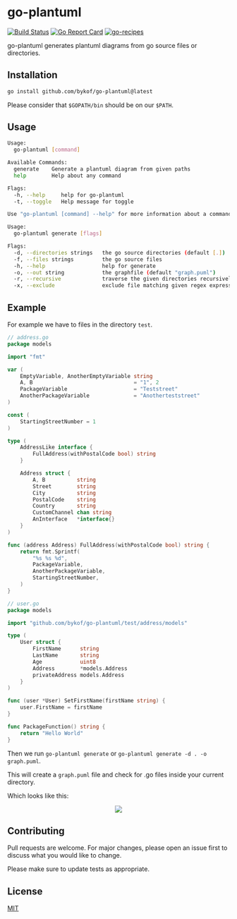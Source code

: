 # go-plantuml
[![Build Status](https://github.com/bykof/go-plantuml/actions/workflows/test.yml/badge.svg)](https://github.com/bykof/go-plantuml/actions/workflows/test.yml/badge.svg)
[![Go Report Card](https://goreportcard.com/badge/github.com/bykof/go-plantuml)](https://goreportcard.com/report/github.com/bykof/go-plantuml)
[![go-recipes](https://raw.githubusercontent.com/nikolaydubina/go-recipes/main/badge.svg?raw=true)](https://github.com/nikolaydubina/go-recipes)

go-plantuml generates plantuml diagrams from go source files or directories.

## Installation

```bash
go install github.com/bykof/go-plantuml@latest
```

Please consider that `$GOPATH/bin` should be on our `$PATH`.


## Usage

```bash
Usage:
  go-plantuml [command]

Available Commands:
  generate    Generate a plantuml diagram from given paths
  help        Help about any command

Flags:
  -h, --help     help for go-plantuml
  -t, --toggle   Help message for toggle

Use "go-plantuml [command] --help" for more information about a command.

```

```bash
Usage:
  go-plantuml generate [flags]

Flags:
  -d, --directories strings   the go source directories (default [.])
  -f, --files strings         the go source files
  -h, --help                  help for generate
  -o, --out string            the graphfile (default "graph.puml")
  -r, --recursive             traverse the given directories recursively
  -x, --exclude               exclude file matching given regex expression, not used if using -f flag
```

## Example

For example we have to files in the directory `test`.

```go
// address.go
package models

import "fmt"

var (
	EmptyVariable, AnotherEmptyVariable string
	A, B                                = "1", 2
	PackageVariable                     = "Teststreet"
	AnotherPackageVariable              = "Anotherteststreet"
)

const (
	StartingStreetNumber = 1
)

type (
	AddressLike interface {
		FullAddress(withPostalCode bool) string
	}

	Address struct {
		A, B          string
		Street        string
		City          string
		PostalCode    string
		Country       string
		CustomChannel chan string
		AnInterface   *interface{}
	}
)

func (address Address) FullAddress(withPostalCode bool) string {
	return fmt.Sprintf(
		"%s %s %d",
		PackageVariable,
		AnotherPackageVariable,
		StartingStreetNumber,
	)
}

```

```go
// user.go
package models

import "github.com/bykof/go-plantuml/test/address/models"

type (
	User struct {
		FirstName      string
		LastName       string
		Age            uint8
		Address        *models.Address
		privateAddress models.Address
	}
)

func (user *User) SetFirstName(firstName string) {
	user.FirstName = firstName
}

func PackageFunction() string {
	return "Hello World"
}

```

Then we run `go-plantuml generate` or `go-plantuml generate -d . -o graph.puml`.

This will create a `graph.puml` file and check for .go files inside your current directory.

Which looks like this:
<p align="center">
  <img src="https://raw.githubusercontent.com/bykof/go-plantuml/master/docs/assets/graph.svg">
</p>

## Contributing
Pull requests are welcome. For major changes, please open an issue first to discuss what you would like to change.

Please make sure to update tests as appropriate.

## License
[MIT](https://choosealicense.com/licenses/mit/)
